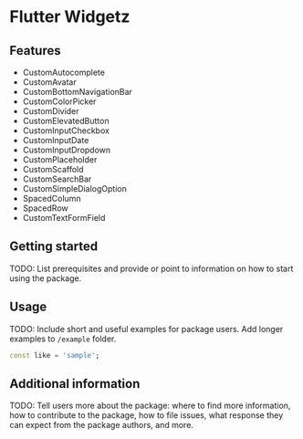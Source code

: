 # Flutter Widgetz

## Features

- CustomAutocomplete
- CustomAvatar
- CustomBottomNavigationBar
- CustomColorPicker
- CustomDivider
- CustomElevatedButton
- CustomInputCheckbox
- CustomInputDate
- CustomInputDropdown
- CustomPlaceholder
- CustomScaffold
- CustomSearchBar
- CustomSimpleDialogOption
- SpacedColumn
- SpacedRow
- CustomTextFormField

## Getting started

TODO: List prerequisites and provide or point to information on how to
start using the package.

## Usage

TODO: Include short and useful examples for package users. Add longer examples
to `/example` folder.

```dart
const like = 'sample';
```

## Additional information

TODO: Tell users more about the package: where to find more information, how to
contribute to the package, how to file issues, what response they can expect
from the package authors, and more.
